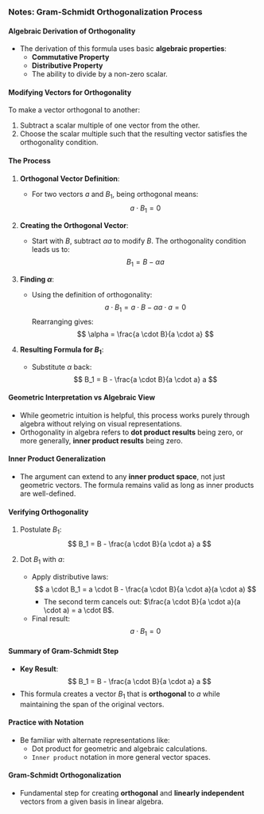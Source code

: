 ### Notes: Gram-Schmidt Orthogonalization Process

#### Algebraic Derivation of Orthogonality

- The derivation of this formula uses basic **algebraic properties**:
  - **Commutative Property**
  - **Distributive Property**
  - The ability to divide by a non-zero scalar.

#### Modifying Vectors for Orthogonality
To make a vector orthogonal to another:
1. Subtract a scalar multiple of one vector from the other.
2. Choose the scalar multiple such that the resulting vector satisfies the orthogonality condition.

#### The Process

1. **Orthogonal Vector Definition**:
   - For two vectors $a$ and $B_1$, being orthogonal means:
     $$
     a \cdot B_1 = 0
     $$

2. **Creating the Orthogonal Vector**:
   - Start with $B$, subtract $\alpha a$ to modify $B$. The orthogonality condition leads us to:
     $$
     B_1 = B - \alpha a
     $$

3. **Finding $\alpha$**:
   - Using the definition of orthogonality:
     $$
     a \cdot B_1 = a \cdot B - \alpha a \cdot a = 0
     $$
     Rearranging gives:
     $$
     \alpha = \frac{a \cdot B}{a \cdot a}
     $$

4. **Resulting Formula for $B_1$**:
   - Substitute $\alpha$ back:
     $$
     B_1 = B - \frac{a \cdot B}{a \cdot a} a
     $$

#### Geometric Interpretation vs Algebraic View
- While geometric intuition is helpful, this process works purely through algebra without relying on visual representations.
- Orthogonality in algebra refers to **dot product results** being zero, or more generally, **inner product results** being zero.

#### Inner Product Generalization
- The argument can extend to any **inner product space**, not just geometric vectors. The formula remains valid as long as inner products are well-defined.

#### Verifying Orthogonality
1. Postulate $B_1$:
   $$
   B_1 = B - \frac{a \cdot B}{a \cdot a} a
   $$

2. Dot $B_1$ with $a$:
   - Apply distributive laws:
     $$
     a \cdot B_1 = a \cdot B - \frac{a \cdot B}{a \cdot a}(a \cdot a)
     $$
     - The second term cancels out: $\frac{a \cdot B}{a \cdot a}(a \cdot a) = a \cdot B$.
   - Final result:
     $$
     a \cdot B_1 = 0
     $$

#### Summary of Gram-Schmidt Step
- **Key Result**:
  $$
  B_1 = B - \frac{a \cdot B}{a \cdot a} a
  $$
- This formula creates a vector $B_1$ that is **orthogonal** to $a$ while maintaining the span of the original vectors.

#### Practice with Notation
- Be familiar with alternate representations like:
  - Dot product for geometric and algebraic calculations.
  - `Inner product` notation in more general vector spaces.
  
#### Gram-Schmidt Orthogonalization
- Fundamental step for creating **orthogonal** and **linearly independent** vectors from a given basis in linear algebra.

